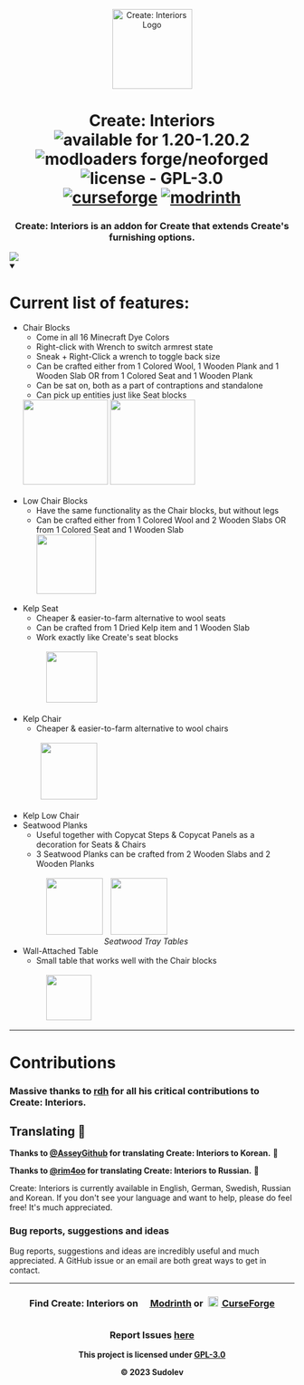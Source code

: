 <p align="center"><img src="https://github.com/alexandsr/ExtendedSeatingMod/assets/61996958/d6a4a7fd-f0e3-4f2a-9d6c-5ee3be5bf7df" alt="Create: Interiors Logo" width="141"></p>
<h1 align="center">Create: Interiors

<div align="center">
   <img src="https://img.shields.io/badge/available%20for-1.18.2‒1.20.1-992333" alt="available for 1.20-1.20.2">
   <img src="https://img.shields.io/badge/modloaders-Forge%20%26%20NeoForged-992333" alt="modloaders forge/neoforged">
   <img src="https://img.shields.io/badge/license-GPL‒3.0-55b326" alt="license - GPL-3.0">
   <br>
   <a href="https://curseforge.com/minecraft/mc-mods/interiors"><img src="https://cf.way2muchnoise.eu/906239.svg" alt="curseforge"></a>
   <a href="https://modrinth.com/mod/interiors"><img src="https://img.shields.io/modrinth/dt/r4Knci2k?logo=modrinth&label=&suffix= &style=flat&color=242629&labelColor=5ca424&logoColor=1c1c1c" alt="modrinth"></a>
   <!--<img src="https://wakatime.com/badge/user/d3e71387-5f47-4f39-81e8-9b14b9457c4b/project/b9a80971-7eb4-4059-b3d4-9a2d202a06bb.svg" alt="wakatime">-->
</div></h1>
<div align="center">
<h3>Create: Interiors is an addon for Create that extends Create's furnishing options.<br></h3>
   </div>
<img src="https://github.com/alexandsr/ExtendedSeatingMod/assets/61996958/05a2803a-806a-41d6-9fef-6b8730012ea8">

<details open>
<summary><h1>Current list of features:</h1></summary>
<ul>


   <li>Chair Blocks
      <ul>
         <li>Come in all 16 Minecraft Dye Colors</li>
		<li>Right-click with Wrench to switch armrest state</li>
         <li>Sneak + Right-Click a wrench to toggle back size</li>
         <li>Can be crafted either from 1 Colored Wool, 1 Wooden Plank and 1 Wooden Slab OR from 1 Colored Seat and 1 Wooden Plank</li>
         <li>Can be sat on, both as a part of contraptions and standalone</li>
         <li>Can pick up entities just like Seat blocks</li>
      </ul>
      <img src="https://github.com/alexandsr/ExtendedSeatingMod/assets/61996958/5df96470-97e6-4d3e-bd5c-ea18b20f902d" width="150">
      <img src="https://github.com/alexandsr/ExtendedSeatingMod/assets/61996958/14ce4207-df3e-4ad7-970f-4c9135a2ed08" width="150"><br><br>
   </li>
      <li>Low Chair Blocks
      <ul>
         <li>Have the same functionality as the Chair blocks, but without legs</li>
         <li>Can be crafted either from 1 Colored Wool and 2 Wooden Slabs OR from 1 Colored Seat and 1 Wooden Slab</li>
         <img src="https://github.com/sudolev/CreateInteriorsMod/assets/61996958/bebf4021-b9e4-4cac-813d-f365b46dd276" width="105"><br><br>
      </ul>
   </li>
  <li>Kelp Seat
  <ul>
      <li>Cheaper & easier-to-farm alternative to wool seats</li>
      <li>Can be crafted from 1 Dried Kelp item and 1 Wooden Slab</li>
      <li>Work exactly like Create's seat blocks</li>
   </ul><br>
   ⠀⠀⠀⠀<img src="https://github.com/alexandsr/ExtendedSeatingMod/assets/61996958/7c00abef-12eb-4fe5-a304-03dc4f2629d9" width="90"><br><br>
   <li>Kelp Chair
     <ul>
      <li>Cheaper & easier-to-farm alternative to wool chairs</li>
   </ul><br>
   ⠀⠀⠀<img src="https://github.com/alexandsr/ExtendedSeatingMod/assets/61996958/53210a6f-6343-41b9-944b-f9addc3937ce" width="100"><br><br>
   </li>
   <li>Kelp Low Chair</li>

  </li>
   <li>Seatwood Planks
     <ul>
      <li>Useful together with Copycat Steps & Copycat Panels as a decoration for Seats & Chairs</li>
      <li>3 Seatwood Planks can be crafted from 2 Wooden Slabs and 2 Wooden Planks</li>
   </ul><br>
   ⠀⠀⠀⠀<img src="https://github.com/alexandsr/ExtendedSeatingMod/assets/61996958/a32ccba2-8e76-4e02-80b2-32213e0adca2" height=100>⠀
      <img src="https://github.com/alexandsr/ExtendedSeatingMod/assets/61996958/cb8bbd71-91e9-484a-9c68-c6a7190fb681" height=100><br>
      ⠀⠀⠀⠀⠀⠀⠀⠀⠀⠀⠀⠀⠀⠀<i>Seatwood Tray Tables</i>
   </li>
   <li>Wall-Attached Table
     <ul>
      <li>Small table that works well with the Chair blocks</li>
   </ul><br>
   ⠀⠀⠀⠀<img src="https://i.ibb.co/Pz7qYx2/seatwood.png" height=80>⠀
   </li>


</ul> 
</details>

---

# Contributions

### Massive thanks to [rdh](https://github.com/rhysdh540) for all his critical contributions to Create: Interiors.

## Translating 🥳

**Thanks to [@AsseyGithub](https://github.com/AsseyGithub) for translating Create: Interiors to Korean.** 🎉

**Thanks to [@rim4oo](https://github.com/rim4oo) for translating Create: Interiors to Russian.** 🎉

Create: Interiors is currently available in English, German, Swedish, Russian and Korean. If you don't see your language and want to help, please do feel free! It's much appreciated.

### Bug reports, suggestions and ideas

Bug reports, suggestions and ideas are incredibly useful and much appreciated. A GitHub issue or an email are both great ways to get in contact.

---


<div align="center">
   
   <h3>Find Create: Interiors on <a href="https://modrinth.com/mod/interiors"><span style="margin-top:6px"><img src="https://raw.githubusercontent.com/alexandsr/BellsAndWhistlesMod/main/.assets/modrinth.webp" width="16"></span> Modrinth</a> or <a href="https://legacy.curseforge.com/minecraft/mc-mods/interiors"><span style="padding:5px"><img src="https://raw.githubusercontent.com/alexandsr/BellsAndWhistlesMod/9f44e0cb812b00da5d1c60eb691efb9f69761cb3/.assets/curseforge.svg" width="18"></span> CurseForge</a>
<br><br>
   
Report Issues <a href="https://github.com/sudolev/CreateInteriorsMod/issues">here</a></h3>

<b>This project is licensed under <a href="https://www.gnu.org/licenses/gpl-3.0.en.html#license-text" target="_blank">GPL-3.0</a>

© 2023 Sudolev</b>
</div>
